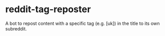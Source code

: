 # reddit-tag-reposter
A bot to repost content with a specific tag (e.g. [uk]) in the title to its own subreddit.

